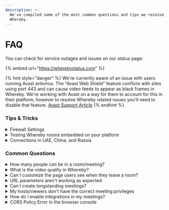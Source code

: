 ```yaml
---
description: >-
  We've compiled some of the most common questions and tips we receive about
  Whereby.
---
```


# FAQ

You can check for service outages and issues on our status page:

{% embed url="https://wherebystatus.com" %}

{% hint style="danger" %}
We're currently aware of an issue with users running Avast antivirus. The "Avast Web Shield" feature conflicts with sites using port 443 and can cause video feeds to appear as black frames in Whereby. We're working with Avast on a way for them to account for this in their platform, however to resolve Whereby related issues you'll need to disable that feature. [Avast Support Article](https://support.avast.com/en-us/article/antivirus-shield-settings/)
{% endhint %}

### Tips & Tricks

<details>

<summary>Firewall Settings</summary>

To use Whereby behind a firewall, a network administrator will need to adjust the settings. Port 443 will need to be open to all TCP and UDP traffic.\
\
Some enterprise firewalls require more in depth technical information for proper allowance, please contact your Customer Success Manager or embedded@whereby.com

</details>

<details>

<summary>Testing Whereby rooms embedded on your platform</summary>

We always recommend testing Whereby in an incognito/private browser if possible. If you are logged into your Whereby account, the admin permissions can override some of the features set via parameter or dashboard.

</details>

<details>

<summary>Connections in UAE, China, and Russia</summary>

We're aware of restrictions that have been put in place for peer to peer applications like Whereby. In these areas we've had reports from users that they have spotty access to Whereby, or that the service doesn't work for them at all.&#x20;

Unfortunately, because these are government-level restrictions that have been put in place on the internet, there isn't anything we can do to address issues like this at this time.&#x20;

</details>

### Common Questions

<details>

<summary>How many people can be in a room/meeting?</summary>

When creating a room you can specify two different modes, `normal` and `group`. Normal has a capacity of 4 and group has a capacity of 200. There is a limit of 24 active cameras at one time in any meeting room.



When using `viewerRoomUrls` you can have an additional 400 passive users within the room for a more "webinar" style setup.

</details>

<details>

<summary>What is the video quality in Whereby?</summary>

We support up to 720p with 30fps at both 4:3 and 16:9 aspect ratios for video.&#x20;

Screen sharing will broadcast from 1-5 FPS (frames per second) by default, and up to 1080p based on network and CPU restraints.

</details>

<details>

<summary>Can I customize the page users see when they leave a room?</summary>

Yes! When using our [Web Component](../../reference/using-the-whereby-embed-element.md), you'll have access to "leave" browser [event](../../reference/using-the-whereby-embed-element.md#listening-to-events). You can then action on that event to redirect your users to another page of your choosing.

</details>

<details>

<summary>URL parameters aren't working as expected</summary>

1. The most common error we see relating to [URL parameters](../customizing-rooms/#using-url-parameters) is incorrectly using "?" twice in the meeting room URL. Combining parameters can be achieved by using the ampersand symbol (&) for example:\
   `?minimal`**`&`**`screenshare=off`.
2. If the person using/testing the room is also logged into their Embedded account, it will override any parameters added to the room URL. Try accessing the room via a private or incognito window to verify your links are working as expected.

</details>

<details>

<summary>Can I create longstanding meetings?</summary>

Yes! You can create meetings with [endDates](../creating-and-deleting-rooms/) far in the future (_eg. A month or multiple months_). Please keep in mind that if you are providing any of your users with [hostUrls](../user-roles-and-privileges.md#hosts), you won't be able to revoke host access from those users.

</details>

<details>

<summary>My hosts/viewers don't have the correct meeting privileges</summary>

1. Host or Viewer privileges will only be available while the room is active and until 1 hour after the meeting's `endDate`
2. Check your [hostRoomUrl](../user-roles-and-privileges.md) or viewerUrl to make sure you've properly separated the `roomkey` and other parameters with "&"

</details>

<details>

<summary>How do I enable integrations in my meetings?</summary>

Integrations are disabled for Whereby Embedded by default while using the [`?minimal`](../customizing-rooms/using-url-parameters.md#minimal) parameter. We set this by default because [Content Security Policy](https://en.wikipedia.org/wiki/Content\_Security\_Policy) restrictions can sometimes cause integrations to fail in unexpected ways. Currently only our YouTube and Miro integrations will work in an embedded setting.

If you would like to test an integration in your embedded meeting, you can do so by adding the `?roomIntegrations=on` parameter.

Please note, we offer limited support for integrations in an embedded meeting, even when enabled. It's highly recommended that you test before using it in a production context.

</details>

<details>

<summary>CORS Policy Error in the browser console</summary>

In some cases you may experience an error in your browsers developer console that looks something like this:

<mark style="color:red;">`Access to fetch at "https://api.whereby.dev/v1/meetings' from origin S° nas WithOutLoginMult:1 been blocked by CORS policy...`</mark>

You need to access the Whereby API from a server environment or computer. You aren't allowed access to the API via the browser console because it would expose your secret API key.

</details>
